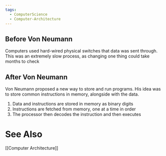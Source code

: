 ```yaml
---
tags:
  - ComputerScience
  - Computer-Architecture
---
```

## Before Von Neumann
Computers used hard-wired physical switches that data was sent through.
This was an extremely slow process, as changing one thing could take months to check

## After Von Neumann
Von Neumann proposed a new way to store and run programs. His idea was to store common instructions in memory, alongside with the data.
1. Data and instructions are stored in memory as binary digits
2. Instructions are fetched from memory, one at a time in order
3. The processor then decodes the instruction and then executes

# See Also
[[Computer Architecture]]